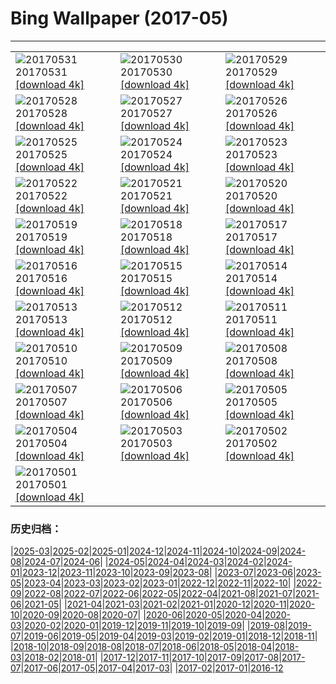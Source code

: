# Bing Wallpaper (2017-05)
**************

<table><tr><td><img class="wallpaper" src="https://www.bing.com/az/hprichbg/rb/MtTamVideo_EN-US10798436683_1920x1080.jpg" alt="20170531"> 20170531 <a class="wallpaper_link" href="https://www.bing.com/az/hprichbg/rb/MtTamVideo_EN-US10798436683_UHD.jpg">[download 4k]</a></td><td><img class="wallpaper" src="https://www.bing.com/az/hprichbg/rb/TempleStreet_EN-US6964048300_1920x1080.jpg" alt="20170530"> 20170530 <a class="wallpaper_link" href="https://www.bing.com/az/hprichbg/rb/TempleStreet_EN-US6964048300_UHD.jpg">[download 4k]</a></td><td><img class="wallpaper" src="https://www.bing.com/az/hprichbg/rb/ArlingtonDrone_EN-US12840808174_1920x1080.jpg" alt="20170529"> 20170529 <a class="wallpaper_link" href="https://www.bing.com/az/hprichbg/rb/ArlingtonDrone_EN-US12840808174_UHD.jpg">[download 4k]</a></td></tr><tr><td><img class="wallpaper" src="https://www.bing.com/az/hprichbg/rb/MataderoBridge_EN-US9215461155_1920x1080.jpg" alt="20170528"> 20170528 <a class="wallpaper_link" href="https://www.bing.com/az/hprichbg/rb/MataderoBridge_EN-US9215461155_UHD.jpg">[download 4k]</a></td><td><img class="wallpaper" src="https://www.bing.com/az/hprichbg/rb/BromoJava_EN-US13327758529_1920x1080.jpg" alt="20170527"> 20170527 <a class="wallpaper_link" href="https://www.bing.com/az/hprichbg/rb/BromoJava_EN-US13327758529_UHD.jpg">[download 4k]</a></td><td><img class="wallpaper" src="https://www.bing.com/az/hprichbg/rb/Fiddleheads_EN-US12581425191_1920x1080.jpg" alt="20170526"> 20170526 <a class="wallpaper_link" href="https://www.bing.com/az/hprichbg/rb/Fiddleheads_EN-US12581425191_UHD.jpg">[download 4k]</a></td></tr><tr><td><img class="wallpaper" src="https://www.bing.com/az/hprichbg/rb/PyramidsOfMeroe_EN-US10074354144_1920x1080.jpg" alt="20170525"> 20170525 <a class="wallpaper_link" href="https://www.bing.com/az/hprichbg/rb/PyramidsOfMeroe_EN-US10074354144_UHD.jpg">[download 4k]</a></td><td><img class="wallpaper" src="https://www.bing.com/az/hprichbg/rb/BB1883_EN-US15158286681_1920x1080.jpg" alt="20170524"> 20170524 <a class="wallpaper_link" href="https://www.bing.com/az/hprichbg/rb/BB1883_EN-US15158286681_UHD.jpg">[download 4k]</a></td><td><img class="wallpaper" src="https://www.bing.com/az/hprichbg/rb/Dipper_EN-US11520051960_1920x1080.jpg" alt="20170523"> 20170523 <a class="wallpaper_link" href="https://www.bing.com/az/hprichbg/rb/Dipper_EN-US11520051960_UHD.jpg">[download 4k]</a></td></tr><tr><td><img class="wallpaper" src="https://www.bing.com/az/hprichbg/rb/LakePowellStorm_EN-US6822865622_1920x1080.jpg" alt="20170522"> 20170522 <a class="wallpaper_link" href="https://www.bing.com/az/hprichbg/rb/LakePowellStorm_EN-US6822865622_UHD.jpg">[download 4k]</a></td><td><img class="wallpaper" src="https://www.bing.com/az/hprichbg/rb/RietvleiNR_EN-US13984689187_1920x1080.jpg" alt="20170521"> 20170521 <a class="wallpaper_link" href="https://www.bing.com/az/hprichbg/rb/RietvleiNR_EN-US13984689187_UHD.jpg">[download 4k]</a></td><td><img class="wallpaper" src="https://www.bing.com/az/hprichbg/rb/Thunderbirds_EN-US12257799708_1920x1080.jpg" alt="20170520"> 20170520 <a class="wallpaper_link" href="https://www.bing.com/az/hprichbg/rb/Thunderbirds_EN-US12257799708_UHD.jpg">[download 4k]</a></td></tr><tr><td><img class="wallpaper" src="https://www.bing.com/az/hprichbg/rb/BMXTunnel_EN-US11407579695_1920x1080.jpg" alt="20170519"> 20170519 <a class="wallpaper_link" href="https://www.bing.com/az/hprichbg/rb/BMXTunnel_EN-US11407579695_UHD.jpg">[download 4k]</a></td><td><img class="wallpaper" src="https://www.bing.com/az/hprichbg/rb/Palaon_EN-US11145059144_1920x1080.jpg" alt="20170518"> 20170518 <a class="wallpaper_link" href="https://www.bing.com/az/hprichbg/rb/Palaon_EN-US11145059144_UHD.jpg">[download 4k]</a></td><td><img class="wallpaper" src="https://www.bing.com/az/hprichbg/rb/SpermophilusArmatus_EN-US12133314731_1920x1080.jpg" alt="20170517"> 20170517 <a class="wallpaper_link" href="https://www.bing.com/az/hprichbg/rb/SpermophilusArmatus_EN-US12133314731_UHD.jpg">[download 4k]</a></td></tr><tr><td><img class="wallpaper" src="https://www.bing.com/az/hprichbg/rb/PorthminsterBeach_EN-US9087788446_1920x1080.jpg" alt="20170516"> 20170516 <a class="wallpaper_link" href="https://www.bing.com/az/hprichbg/rb/PorthminsterBeach_EN-US9087788446_UHD.jpg">[download 4k]</a></td><td><img class="wallpaper" src="https://www.bing.com/az/hprichbg/rb/IncenseFactory_EN-US12465733494_1920x1080.jpg" alt="20170515"> 20170515 <a class="wallpaper_link" href="https://www.bing.com/az/hprichbg/rb/IncenseFactory_EN-US12465733494_UHD.jpg">[download 4k]</a></td><td><img class="wallpaper" src="https://www.bing.com/az/hprichbg/rb/CheetahMom_EN-US10122059369_1920x1080.jpg" alt="20170514"> 20170514 <a class="wallpaper_link" href="https://www.bing.com/az/hprichbg/rb/CheetahMom_EN-US10122059369_UHD.jpg">[download 4k]</a></td></tr><tr><td><img class="wallpaper" src="https://www.bing.com/az/hprichbg/rb/DeltaJunction_EN-US10400798964_1920x1080.jpg" alt="20170513"> 20170513 <a class="wallpaper_link" href="https://www.bing.com/az/hprichbg/rb/DeltaJunction_EN-US10400798964_UHD.jpg">[download 4k]</a></td><td><img class="wallpaper" src="https://www.bing.com/az/hprichbg/rb/VernalFall_EN-US10631212377_1920x1080.jpg" alt="20170512"> 20170512 <a class="wallpaper_link" href="https://www.bing.com/az/hprichbg/rb/VernalFall_EN-US10631212377_UHD.jpg">[download 4k]</a></td><td><img class="wallpaper" src="https://www.bing.com/az/hprichbg/rb/SpringGoat_EN-US7159260528_1920x1080.jpg" alt="20170511"> 20170511 <a class="wallpaper_link" href="https://www.bing.com/az/hprichbg/rb/SpringGoat_EN-US7159260528_UHD.jpg">[download 4k]</a></td></tr><tr><td><img class="wallpaper" src="https://www.bing.com/az/hprichbg/rb/WardCharcoalOvens_EN-US14435429327_1920x1080.jpg" alt="20170510"> 20170510 <a class="wallpaper_link" href="https://www.bing.com/az/hprichbg/rb/WardCharcoalOvens_EN-US14435429327_UHD.jpg">[download 4k]</a></td><td><img class="wallpaper" src="https://www.bing.com/az/hprichbg/rb/WoodDucks_EN-US13296832819_1920x1080.jpg" alt="20170509"> 20170509 <a class="wallpaper_link" href="https://www.bing.com/az/hprichbg/rb/WoodDucks_EN-US13296832819_UHD.jpg">[download 4k]</a></td><td><img class="wallpaper" src="https://www.bing.com/az/hprichbg/rb/TaihangMountains_EN-US6666930369_1920x1080.jpg" alt="20170508"> 20170508 <a class="wallpaper_link" href="https://www.bing.com/az/hprichbg/rb/TaihangMountains_EN-US6666930369_UHD.jpg">[download 4k]</a></td></tr><tr><td><img class="wallpaper" src="https://www.bing.com/az/hprichbg/rb/WhiteEyedMoray_EN-US10194096653_1920x1080.jpg" alt="20170507"> 20170507 <a class="wallpaper_link" href="https://www.bing.com/az/hprichbg/rb/WhiteEyedMoray_EN-US10194096653_UHD.jpg">[download 4k]</a></td><td><img class="wallpaper" src="https://www.bing.com/az/hprichbg/rb/MorskieOko_EN-US9982151528_1920x1080.jpg" alt="20170506"> 20170506 <a class="wallpaper_link" href="https://www.bing.com/az/hprichbg/rb/MorskieOko_EN-US9982151528_UHD.jpg">[download 4k]</a></td><td><img class="wallpaper" src="https://www.bing.com/az/hprichbg/rb/HenequenCactus_EN-US11064780489_1920x1080.jpg" alt="20170505"> 20170505 <a class="wallpaper_link" href="https://www.bing.com/az/hprichbg/rb/HenequenCactus_EN-US11064780489_UHD.jpg">[download 4k]</a></td></tr><tr><td><img class="wallpaper" src="https://www.bing.com/az/hprichbg/rb/SSAtlantis_EN-US8848737137_1920x1080.jpg" alt="20170504"> 20170504 <a class="wallpaper_link" href="https://www.bing.com/az/hprichbg/rb/SSAtlantis_EN-US8848737137_UHD.jpg">[download 4k]</a></td><td><img class="wallpaper" src="https://www.bing.com/az/hprichbg/rb/NavagioBeach_EN-US8854639142_1920x1080.jpg" alt="20170503"> 20170503 <a class="wallpaper_link" href="https://www.bing.com/az/hprichbg/rb/NavagioBeach_EN-US8854639142_UHD.jpg">[download 4k]</a></td><td><img class="wallpaper" src="https://www.bing.com/az/hprichbg/rb/NHMElephants_EN-US9810396474_1920x1080.jpg" alt="20170502"> 20170502 <a class="wallpaper_link" href="https://www.bing.com/az/hprichbg/rb/NHMElephants_EN-US9810396474_UHD.jpg">[download 4k]</a></td></tr><tr><td><img class="wallpaper" src="https://www.bing.com/az/hprichbg/rb/QueensParkGlasshouse_EN-US12334827410_1920x1080.jpg" alt="20170501"> 20170501 <a class="wallpaper_link" href="https://www.bing.com/az/hprichbg/rb/QueensParkGlasshouse_EN-US12334827410_UHD.jpg">[download 4k]</a></td><td></td><td></td></tr></table>

### 历史归档：

|[2025-03](/../2025-03/2025-03.md)|[2025-02](/../2025-02/2025-02.md)|[2025-01](/../2025-01/2025-01.md)|[2024-12](/../2024-12/2024-12.md)|[2024-11](/../2024-11/2024-11.md)|[2024-10](/../2024-10/2024-10.md)|[2024-09](/../2024-09/2024-09.md)|[2024-08](/../2024-08/2024-08.md)|[2024-07](/../2024-07/2024-07.md)|[2024-06](/../2024-06/2024-06.md)|
|[2024-05](/../2024-05/2024-05.md)|[2024-04](/../2024-04/2024-04.md)|[2024-03](/../2024-03/2024-03.md)|[2024-02](/../2024-02/2024-02.md)|[2024-01](/../2024-01/2024-01.md)|[2023-12](/../2023-12/2023-12.md)|[2023-11](/../2023-11/2023-11.md)|[2023-10](/../2023-10/2023-10.md)|[2023-09](/../2023-09/2023-09.md)|[2023-08](/../2023-08/2023-08.md)|
|[2023-07](/../2023-07/2023-07.md)|[2023-06](/../2023-06/2023-06.md)|[2023-05](/../2023-05/2023-05.md)|[2023-04](/../2023-04/2023-04.md)|[2023-03](/../2023-03/2023-03.md)|[2023-02](/../2023-02/2023-02.md)|[2023-01](/../2023-01/2023-01.md)|[2022-12](/../2022-12/2022-12.md)|[2022-11](/../2022-11/2022-11.md)|[2022-10](/../2022-10/2022-10.md)|
|[2022-09](/../2022-09/2022-09.md)|[2022-08](/../2022-08/2022-08.md)|[2022-07](/../2022-07/2022-07.md)|[2022-06](/../2022-06/2022-06.md)|[2022-05](/../2022-05/2022-05.md)|[2022-04](/../2022-04/2022-04.md)|[2021-08](/../2021-08/2021-08.md)|[2021-07](/../2021-07/2021-07.md)|[2021-06](/../2021-06/2021-06.md)|[2021-05](/../2021-05/2021-05.md)|
|[2021-04](/../2021-04/2021-04.md)|[2021-03](/../2021-03/2021-03.md)|[2021-02](/../2021-02/2021-02.md)|[2021-01](/../2021-01/2021-01.md)|[2020-12](/../2020-12/2020-12.md)|[2020-11](/../2020-11/2020-11.md)|[2020-10](/../2020-10/2020-10.md)|[2020-09](/../2020-09/2020-09.md)|[2020-08](/../2020-08/2020-08.md)|[2020-07](/../2020-07/2020-07.md)|
|[2020-06](/../2020-06/2020-06.md)|[2020-05](/../2020-05/2020-05.md)|[2020-04](/../2020-04/2020-04.md)|[2020-03](/../2020-03/2020-03.md)|[2020-02](/../2020-02/2020-02.md)|[2020-01](/../2020-01/2020-01.md)|[2019-12](/../2019-12/2019-12.md)|[2019-11](/../2019-11/2019-11.md)|[2019-10](/../2019-10/2019-10.md)|[2019-09](/../2019-09/2019-09.md)|
|[2019-08](/../2019-08/2019-08.md)|[2019-07](/../2019-07/2019-07.md)|[2019-06](/../2019-06/2019-06.md)|[2019-05](/../2019-05/2019-05.md)|[2019-04](/../2019-04/2019-04.md)|[2019-03](/../2019-03/2019-03.md)|[2019-02](/../2019-02/2019-02.md)|[2019-01](/../2019-01/2019-01.md)|[2018-12](/../2018-12/2018-12.md)|[2018-11](/../2018-11/2018-11.md)|
|[2018-10](/../2018-10/2018-10.md)|[2018-09](/../2018-09/2018-09.md)|[2018-08](/../2018-08/2018-08.md)|[2018-07](/../2018-07/2018-07.md)|[2018-06](/../2018-06/2018-06.md)|[2018-05](/../2018-05/2018-05.md)|[2018-04](/../2018-04/2018-04.md)|[2018-03](/../2018-03/2018-03.md)|[2018-02](/../2018-02/2018-02.md)|[2018-01](/../2018-01/2018-01.md)|
|[2017-12](/../2017-12/2017-12.md)|[2017-11](/../2017-11/2017-11.md)|[2017-10](/../2017-10/2017-10.md)|[2017-09](/../2017-09/2017-09.md)|[2017-08](/../2017-08/2017-08.md)|[2017-07](/../2017-07/2017-07.md)|[2017-06](/../2017-06/2017-06.md)|[2017-05](/2017-05.md)|[2017-04](/../2017-04/2017-04.md)|[2017-03](/../2017-03/2017-03.md)|
|[2017-02](/../2017-02/2017-02.md)|[2017-01](/../2017-01/2017-01.md)|[2016-12](/../2016-12/2016-12.md)